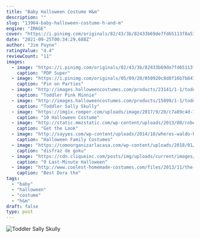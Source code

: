 ```yaml
---
title: "Baby Halloween Costume H&m"
description: ""
slug: "13964-baby-halloween-costume-h-and-m"
engine: "IMAGE"
cover: "https://i.pinimg.com/originals/82/43/3b/82433b69de7fd65113f8a51ae45993a1.jpg"
date: "2021-09-25T00:34:29.688Z"
author: "Jim Payne"
ratingValue: "4.4"
reviewCount: "11"
images:
  - image: "https://i.pinimg.com/originals/82/43/3b/82433b69de7fd65113f8a51ae45993a1.jpg"
    caption: "PDP Super"
  - image: "https://i.pinimg.com/originals/05/09/20/050920c8d8f16b7b847c93aa4fc1313a.jpg"
    caption: "Pin on Parties"
  - image: "http://images.halloweencostumes.com/products/23141/1-1/toddler-pink-minnie-mouse-motion-activated-light-up-costume.jpg"
    caption: "Toddler Pink Minnie"
  - image: "http://images.halloweencostumes.com/products/15899/1-1/toddler-sally-skully-pirate-costume.jpg"
    caption: "Toddler Sally Skully"
  - image: "https://imgix.romper.com/uploads/image/2017/9/20/c7a89c4d-13dd-4af3-8093-16a9ce86a289-doggie-reindeer.jpg?w=640&fit=max&auto=format&q=70"
    caption: "10 Halloween Costume"
  - image: "http://static.mmzstatic.com/wp-content/uploads/2013/08/robe1.jpg"
    caption: "Get the Look"
  - image: "http://sayyes.com/wp-content/uploads/2014/10/wheres-waldo-halloween-costume.png"
    caption: "Halloween Family Costumes"
  - image: "https://comoorganizarlacasa.com/wp-content/uploads/2018/01/disfraz-de-goku-para-fiesta-de-nino.jpg"
    caption: "disfraz de goku"
  - image: "https://cdn.cliqueinc.com/posts/img/uploads/current/images/0/272/589/main.original.700x0c.jpg"
    caption: "9 Last-Minute Halloween"
  - image: "http://www.coolest-homemade-costumes.com/files/2013/11/the-best-dora-the-explorer-and-swiper-the-fox-92065-e1384127279258.jpg"
    caption: "Best Dora the"
tags:
  - "baby"
  - "halloween"
  - "costume"
  - "h&m"
draft: false
type: post
---
```



![Toddler Sally Skully](http://images.halloweencostumes.com/products/15899/1-1/toddler-sally-skully-pirate-costume.jpg "Toddler Sally Skully")


<!--inArticleAds-->

<!--galleryOne-->


<!--inArticleAds-->

<!--galleryTwo-->


<!--galleryThree-->

